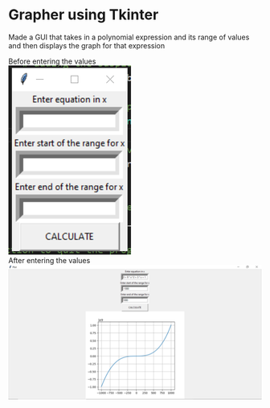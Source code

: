 # Grapher using Tkinter
 
Made a GUI that takes in a polynomial expression and its range of values and then displays the graph for that expression

Before entering the values
<br>
<img src = "https://github.com/kaushal-banthia/Grapher-using-Tkinter/blob/main/Images/Initial.PNG">
<br>
After entering the values
<img src = "https://github.com/kaushal-banthia/Grapher-using-Tkinter/blob/main/Images/Final.PNG">
